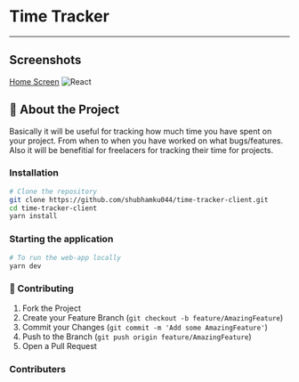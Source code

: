 # Time Tracker
---

## Screenshots
[Home Screen](./screenshots/Home.jpg)
![React](https://img.shields.io/badge/react-%2320232a.svg?style=for-the-badge&logo=react&logoColor=%2361DAFB)

## 💁 About the Project
Basically it will be useful for tracking how much time you have spent on your project. From when to when you have worked on what bugs/features. Also it will be benefitial for freelacers for tracking their time for projects.


### Installation
```bash
# Clone the repository
git clone https://github.com/shubhamku044/time-tracker-client.git
cd time-tracker-client
yarn install
```

### Starting the application
```bash
# To run the web-app locally
yarn dev
```

### 🤝 Contributing
1. Fork the Project
2. Create your Feature Branch (`git checkout -b feature/AmazingFeature`)
3. Commit your Changes (`git commit -m 'Add some AmazingFeature'`)
4. Push to the Branch (`git push origin feature/AmazingFeature`)
5. Open a Pull Request


### Contributers
<img href="https://contrib.rocks/image?repo=shubhamku044/time-tracker-client" />
